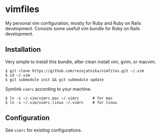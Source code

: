 # vimfiles

My personal vim configuration, mostly for Ruby and Ruby on Rails development. Consists some usefull vim bundle for Ruby on Rails development.

## Installation

Very simple to install this bundle, after clean install vim, gvim, or macvim.

    $ git clone https://github.com/rezajatnika/vimfiles.git ~/.vim
    $ cd ~/.vim
    $ git submodule init && git submodule update

Symlink `vimrc` according to your machine.

    $ ln -s ~/.vim/vimrc.mac ~/.vimrc      # for mac
    $ ln -s ~/.vim/vimrc.linux ~/.vimrc    # for linux

## Configuration

See `vimrc` for existing configurations.
